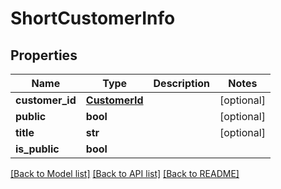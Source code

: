 # ShortCustomerInfo

## Properties
Name | Type | Description | Notes
------------ | ------------- | ------------- | -------------
**customer_id** | [**CustomerId**](CustomerId.md) |  | [optional] 
**public** | **bool** |  | [optional] 
**title** | **str** |  | [optional] 
**is_public** | **bool** |  | 

[[Back to Model list]](../README.md#documentation-for-models) [[Back to API list]](../README.md#documentation-for-api-endpoints) [[Back to README]](../README.md)


